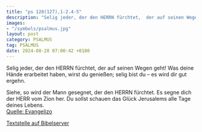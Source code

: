 ```yaml
---
title: "ps 128(127),1-2.4-5"
description: "Selig jeder, der den HERRN fürchtet,  der auf seinen Wegen geht! Was deine Hände erarbeitet haben, wirst du genießen;  selig bist du – es wird dir gut ergehn.  Siehe, so wird der Mann gesegnet,  der den HERRN fürchtet. Es segne dich der HERR vom Zion her.  Du sollst schauen d...."
images:
- "/symbols/psalmus.jpg"
layout: post
category: PSALMUS
tag: PSALMUS
date: 2024-08-28 07:00:42 +0100
---
```

Selig jeder, der den HERRN fürchtet, 
der auf seinen Wegen geht!
Was deine Hände erarbeitet haben, wirst du genießen; 
selig bist du – es wird dir gut ergehn.

Siehe, so wird der Mann gesegnet, 
der den HERRN fürchtet.
Es segne dich der HERR vom Zion her. 
Du sollst schauen das Glück Jerusalems alle Tage deines Lebens.<!--more--><br>
[Quelle: Evangelizo](https://evangeliumtagfuertag.org/DE/gospel)

[Textstelle auf Bibelserver](https://www.bibleserver.com/EU/ps128(127),1-2.4-5)
